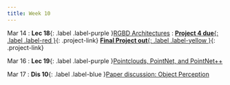 ```yaml
---
title: Week 10
---
```


Mar 14
: **Lec 18**{: .label .label-purple }[RGBD Architectures](#)
: [**Project 4 due**{: .label .label-red }](/projects/#project-4){: .project-link} [**Final Project out**{: .label .label-yellow }](/projects/#final-project){: .project-link}

Mar 16
: **Lec 19**{: .label .label-purple }[Pointclouds, PointNet, and PointNet++](#)
  <!-- : [Solution](#) -->

Mar 17
: **Dis 10**{: .label .label-blue }[Paper discussion: Object Perception](#)
